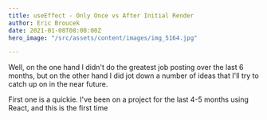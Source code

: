 ```yaml
---
title: useEffect - Only Once vs After Initial Render
author: Eric Broucek
date: 2021-01-08T08:00:00Z
hero_image: "/src/assets/content/images/img_5164.jpg"

---
```

Well, on the one hand I didn't do the greatest job posting over the last 6 months, but on the other hand I did jot down a number of ideas that I'll try to catch up on in the near future.  

First one is a quickie.  I've been on a project for the last 4-5 months using React, and this is the first time